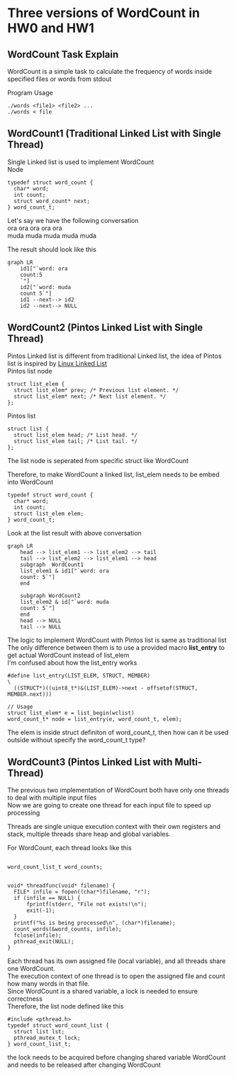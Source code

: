 # Three versions of WordCount in HW0 and HW1

## WordCount Task Explain
WordCount is a simple task to calculate the frequency of words inside specified files or words from stdout

Program Usage
```
./words <file1> <file2> ...
./words < file
```
## WordCount1 (Traditional Linked List with Single Thread)
Single Linked list is used to implement WordCount </br>
Node
```
typedef struct word_count {
  char* word;
  int count;
  struct word_count* next;
} word_count_t;
```
Let's say we have the following conversation
</br>
ora ora ora ora ora </br>
muda muda muda muda muda </br>

The result should look like this
```mermaid
graph LR
    id1["`word: ora
    count:5
    `"]
    id2["`word: muda
    count 5`"]
    id1 --next--> id2
    id2 --next--> NULL
```
## WordCount2 (Pintos Linked List with Single Thread)

Pintos Linked list is different from traditional Linked list, the idea of Pintos list is inspired by [Linux Linked List](https://medium.com/@m.zanoosi/why-linux-kernel-doubly-linked-list-is-not-just-a-simple-linked-list-fb8c43ff150)</br>
Pintos list node<br>
```
struct list_elem {
  struct list_elem* prev; /* Previous list element. */
  struct list_elem* next; /* Next list element. */
};
```
Pintos list<br>
```
struct list {
  struct list_elem head; /* List head. */
  struct list_elem tail; /* List tail. */
};
```
The list node is seperated from specific struct like WordCount </br>

Therefore, to make WordCount a linked list, list_elem needs to be embed into WordCount
```
typedef struct word_count {
  char* word;
  int count;
  struct list_elem elem;
} word_count_t;
```

Look at the list result with above conversation
```mermaid
graph LR
    head --> list_elem1 --> list_elem2 --> tail
    tail --> list_elem2 --> list_elem1 --> head
    subgraph  WordCount1
    list_elem1 & id1["`word: ora 
    count: 5`"]
    end

    subgraph WordCount2
    list_elem2 & id["`word: muda
    count: 5`"]
    end
    head --> NULL
    tail --> NULL
```
The logic to implement WordCount with Pintos list is same as traditional list</br>
The only difference between them is to use a provided macro **list_entry** to get actual WordCount instead of list_elem </br>
I'm confused about how the list_entry works 
```
#define list_entry(LIST_ELEM, STRUCT, MEMBER)                                                      \
  ((STRUCT*)((uint8_t*)&(LIST_ELEM)->next - offsetof(STRUCT, MEMBER.next)))

// Usage
struct list_elem* e = list_begin(wclist)
word_count_t* node = list_entry(e, word_count_t, elem);
```
The elem is inside struct definiton of word_count_t, then how can it be used outside without specify the word_count_t type?

## WordCount3 (Pintos Linked List with Multi-Thread)

The previous two implementation of WordCount both have only one threads to deal with multiple input files </br>
Now we are going to create one thread for each input file to speed up processing

Threads are single unique execution context with their own registers and stack, multiple threads share heap and global variables. </br>

For WordCount, each thread looks like this
```

word_count_list_t word_counts;


void* threadfunc(void* filename) {
  FILE* infile = fopen((char*)filename, "r");
  if (infile == NULL) {
      fprintf(stderr, "File not exists!\n");
      exit(-1);
  }
  printf("%s is being processed\n", (char*)filename);
  count_words(&word_counts, infile);
  fclose(infile);
  pthread_exit(NULL);
}
```
Each thread has its own assigned file (local variable), and all threads share one WordCount. </br>
The execution context of one thread is to open the assigned file and count how many words in that file. </br>
Since WordCount is a shared variable, a lock is needed to ensure correctness</br>
Therefore, the list node defined like this
```
#include <pthread.h>
typedef struct word_count_list {
  struct list lst;
  pthread_mutex_t lock;
} word_count_list_t;
```
the lock needs to be acquired before changing shared variable WordCount and needs to be released after changing WordCount